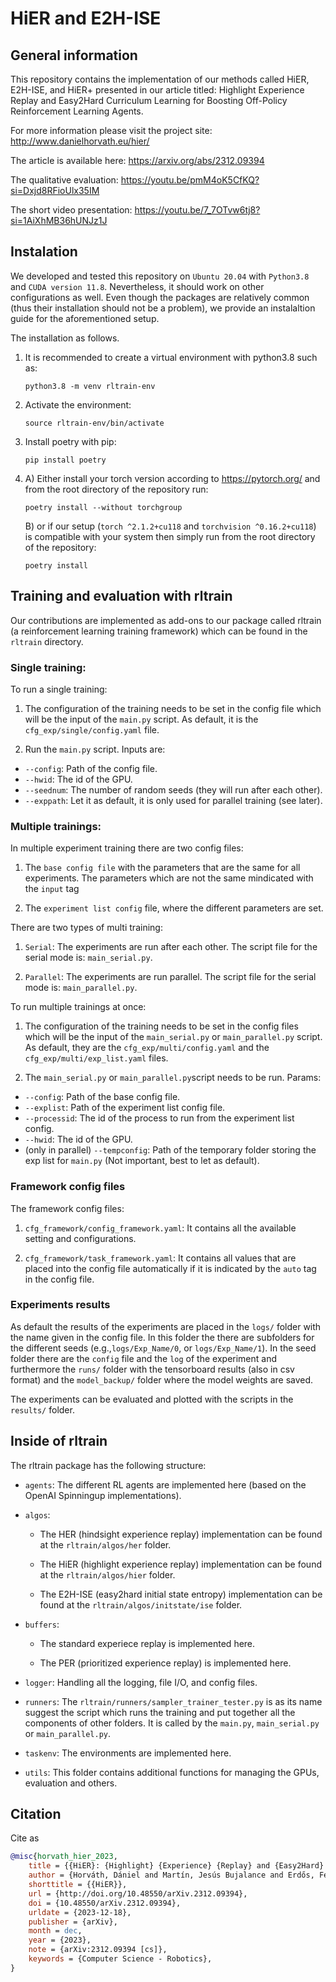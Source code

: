 # HiER and E2H-ISE

## General information

This repository contains the implementation of our methods called HiER, E2H-ISE, and HiER+ presented in our article titled: Highlight Experience Replay and Easy2Hard Curriculum Learning for Boosting Off-Policy Reinforcement Learning Agents. 

For more information please visit the project site: http://www.danielhorvath.eu/hier/

The article is available here: https://arxiv.org/abs/2312.09394

The qualitative evaluation: https://youtu.be/pmM4oK5CfKQ?si=Dxjd8RFioUlx35IM

The short video presentation: https://youtu.be/7_7OTvw6tj8?si=1AiXhMB36hUNJz1J

## Instalation

We developed and tested this repository on `Ubuntu 20.04` with `Python3.8` and `CUDA version 11.8`. Nevertheless, it should work on other configurations as well. Even though the packages are relatively common (thus their installation should not be a problem), we provide an instalaltion guide for the aforementioned setup. 

The installation as follows.

1. It is recommended to create a virtual environment with python3.8 such as:
    ```
    python3.8 -m venv rltrain-env
    ```

2. Activate the environment:
    ```
    source rltrain-env/bin/activate
    ```

3. Install poetry with pip:
    ```
    pip install poetry
    ```

4. A) Either install your torch version according to https://pytorch.org/ and from the root directory of the repository run: 
    ```
    poetry install --without torchgroup
    ```

    B) or if our setup (`torch ^2.1.2+cu118` and `torchvision ^0.16.2+cu118`) is compatible with your system then simply run from the root directory of the repository:
    ```
    poetry install
    ```

## Training and evaluation with rltrain

Our contributions are implemented as add-ons to our package called rltrain (a reinforcement learning training framework) which can be found in the `rltrain` directory.

### Single training:

To run a single training:

1. The configuration of the training needs to be set in the config file which will be the input of the `main.py` script. As default, it is the `cfg_exp/single/config.yaml` file.

2. Run the `main.py` script. Inputs are:
* `--config`: Path of the config file.
* `--hwid`: The id of the GPU.
* `--seednum`: The number of random seeds (they will run after each other).
* `--exppath`: Let it as default, it is only used for parallel training (see later).

### Multiple trainings: 

In multiple experiment training there are two config files:

1. The `base config file` with the parameters that are the same for all experiments. The parameters which are not the same mindicated with the `input` tag

2. The `experiment list config` file, where the different parameters are set.

There are two types of multi training:

1. `Serial`: The experiments are run after each other. The script file for the serial mode is: `main_serial.py`.

2. `Parallel`: The experiments are run parallel. The script file for the serial mode is: `main_parallel.py`.

To run multiple trainings at once:

1. The configuration of the training needs to be set in the config files which will be the input of the `main_serial.py` or `main_parallel.py` script. As default, they are the `cfg_exp/multi/config.yaml` and the `cfg_exp/multi/exp_list.yaml` files.

2. The `main_serial.py` or `main_parallel.py`script needs to be run. Params:
* `--config`: Path of the base config file.
* `--explist`: Path of the experiment list config file.
* `--processid`: The id of the process to run from the experiment list config.
* `--hwid`: The id of the GPU.
* (only in parallel) `--tempconfig`: Path of the temporary folder storing the exp list for `main.py` (Not important, best to let as default).

### Framework config files

The framework config files:

1. `cfg_framework/config_framework.yaml`: It contains all the available setting and configurations.

2. `cfg_framework/task_framework.yaml`: It contains all values that are placed into the config file automatically if it is indicated by the `auto` tag in the config file.

### Experiments results

As default the results of the experiments are placed in the `logs/` folder with the name given in the config file. In this folder the there are subfolders for the different seeds (e.g.,`logs/Exp_Name/0`, or `logs/Exp_Name/1`). In the seed folder there are the `config` file and the `log` of the experiment and furthermore the `runs/` folder with the tensorboard results (also in csv format) and the `model_backup/` folder where the model weights are saved.

The experiments can be evaluated and plotted with the scripts in the `results/` folder.

## Inside of rltrain

The rltrain package has the following structure:

* `agents`: The different RL agents are implemented here (based on the OpenAI Spinningup implementations).

* `algos`:  

    * The HER (hindsight experience replay) implementation can be found at the `rltrain/algos/her` folder.

    * The HiER (highlight experience replay) implementation can be found at the `rltrain/algos/hier` folder.

    * The E2H-ISE (easy2hard initial state entropy) implementation can be found at the `rltrain/algos/initstate/ise` folder.

* `buffers`:

    * The standard experiece replay is implemented here.

    * The PER (prioritized experience replay) is implemented here.

* `logger`: Handling all the logging, file I/O, and config files.

* `runners`: The `rltrain/runners/sampler_trainer_tester.py` is as its name suggest the script which runs the training and put together all the components of other folders. It is called by the `main.py`, `main_serial.py` or `main_parallel.py`.

* `taskenv`: The environments are implemented here.

* `utils`: This folder contains additional functions for managing the GPUs, evaluation and others.


## Citation

Cite as

```bib
@misc{horvath_hier_2023,
    title = {{HiER}: {Highlight} {Experience} {Replay} and {Easy2Hard} {Curriculum} {Learning} for {Boosting} {Off}-{Policy} {Reinforcement} {Learning} {Agents}},
    author = {Horváth, Dániel and Martín, Jesús Bujalance and Erdős, Ferenc Gábor and Istenes, Zoltán and Moutarde, Fabien},
    shorttitle = {{HiER}},
    url = {http://doi.org/10.48550/arXiv.2312.09394},
    doi = {10.48550/arXiv.2312.09394},
    urldate = {2023-12-18},
    publisher = {arXiv},
    month = dec,
    year = {2023},
    note = {arXiv:2312.09394 [cs]},
    keywords = {Computer Science - Robotics},
}
```
